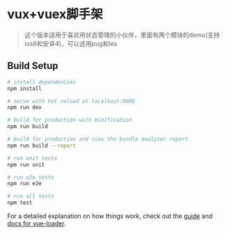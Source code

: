 # vux+vuex脚手架

>这个版本适用于喜欢用状态管理的小伙伴，里面有两个模块的demo(支持ios6和安卓4)，可以选用pug和les

## Build Setup

``` bash
# install dependencies
npm install

# serve with hot reload at localhost:8080
npm run dev

# build for production with minification
npm run build

# build for production and view the bundle analyzer report
npm run build --report

# run unit tests
npm run unit

# run e2e tests
npm run e2e

# run all tests
npm test
```

For a detailed explanation on how things work, check out the [guide](http://vuejs-templates.github.io/webpack/) and [docs for vue-loader](http://vuejs.github.io/vue-loader).
